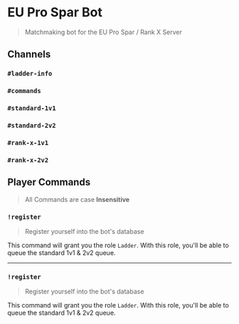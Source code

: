 # EU Pro Spar Bot
> Matchmaking bot for the EU Pro Spar / Rank X Server

## Channels
### `#ladder-info`
### `#commands`
### `#standard-1v1`
### `#standard-2v2`
### `#rank-x-1v1`
### `#rank-x-2v2`

## Player Commands
> All Commands are case **Insensitive**
### `!register`
> Register yourself into the bot's database

This command will grant you the role `Ladder`. With this role, you'll be able to queue the standard 1v1 & 2v2 queue.

---

### `!register`
> Register yourself into the bot's database

This command will grant you the role `Ladder`. With this role, you'll be able to queue the standard 1v1 & 2v2 queue.